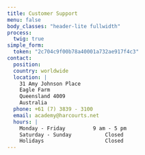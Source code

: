 ```yaml
---
title: Customer Support
menu: false
body_classes: "header-lite fullwidth"
process:
  twig: true
simple_form:
  token: "2c704c9f00b78a40001a732ae917f4c3"
contact:
  position:
  country: worldwide
  location: |
    31 Amy Johnson Place
    Eagle Farm
    Queensland 4009
    Australia
  phone: +61 (7) 3839 - 3100
  email: academy@harcourts.net
  hours: |
    Monday - Friday			9 am - 5 pm
    Saturday - Sunday			Closed
    Holidays					Closed
---
```

